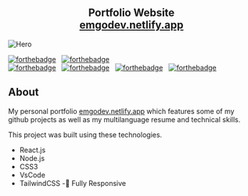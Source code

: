 <h2 align="center">
  Portfolio Website<br/>
  <a href="https://emgodev.netlify.app/" target="_blank">emgodev.netlify.app</a>
</h2>
<img src="https://lh3.googleusercontent.com/u/0/drive-viewer/AK7aPaBkBnIiqtDWVevIDojCao_G2v2Uzx25OybJRSnaMF7KiB03QEXCfiYjqLJW8R_4MWvZ8t7I93TQX2F0NcGlca3D-9nL=w1358-h646"  
 title="Optional title" alt="Hero">

[![forthebadge](https://forthebadge.com/images/badges/built-with-love.svg)](https://forthebadge.com) &nbsp;
[![forthebadge](https://forthebadge.com/images/badges/made-with-javascript.svg)](https://forthebadge.com) &nbsp;
<br/>
[![forthebadge](https://forthebadge.com/images/badges/uses-css.svg)](https://forthebadge.com) &nbsp;
[![forthebadge](https://forthebadge.com/images/badges/uses-html.svg)](https://forthebadge.com) &nbsp;
[![forthebadge](https://forthebadge.com/images/badges/powered-by-coffee.svg)](https://forthebadge.com) &nbsp;
[![forthebadge](https://forthebadge.com/images/badges/winter-is-coming.svg)](https://forthebadge.com) &nbsp;

## About

My personal portfolio <a href="https://emgodev.netlify.app/" target="_blank">emgodev.netlify.app</a> which features some of my github projects as well as my multilanguage resume and technical skills.<br/>

This project was built using these technologies.

- React.js
- Node.js
- CSS3
- VsCode
- TailwindCSS
-📱 Fully Responsive
